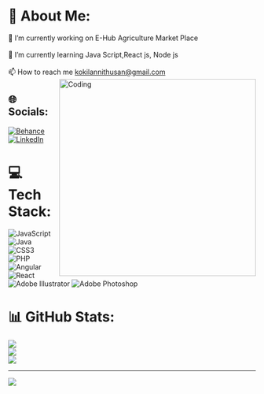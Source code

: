 # 💫 About Me:
🔭 I’m currently working on E-Hub Agriculture Market Place<br><br>🌱 I’m currently learning Java Script,React js, Node js<br><br>📫 How to reach me kokilannithusan@gmail.com
<img align="right" alt="Coding" width="400" src="https://camo.githubusercontent.com/cae12fddd9d6982901d82580bdf321d81fb299141098ca1c2d4891870827bf17/68747470733a2f2f6d69726f2e6d656469756d2e636f6d2f6d61782f313336302f302a37513379765349765f7430696f4a2d5a2e676966">



## 🌐 Socials:
[![Behance](https://img.shields.io/badge/Behance-1769ff?logo=behance&logoColor=white)](https://www.behance.net/nithu) [![LinkedIn](https://img.shields.io/badge/LinkedIn-%230077B5.svg?logo=linkedin&logoColor=white)](https://linkedin.com/in/nithusan-kokilan-53521021b) 

# 💻 Tech Stack:
![JavaScript](https://img.shields.io/badge/javascript-%23323330.svg?style=for-the-badge&logo=javascript&logoColor=%23F7DF1E) ![Java](https://img.shields.io/badge/java-%23ED8B00.svg?style=for-the-badge&logo=openjdk&logoColor=white) ![CSS3](https://img.shields.io/badge/css3-%231572B6.svg?style=for-the-badge&logo=css3&logoColor=white) ![PHP](https://img.shields.io/badge/php-%23777BB4.svg?style=for-the-badge&logo=php&logoColor=white) ![Angular](https://img.shields.io/badge/angular-%23DD0031.svg?style=for-the-badge&logo=angular&logoColor=white) ![React](https://img.shields.io/badge/react-%2320232a.svg?style=for-the-badge&logo=react&logoColor=%2361DAFB) ![Adobe Illustrator](https://img.shields.io/badge/adobe%20illustrator-%23FF9A00.svg?style=for-the-badge&logo=adobe%20illustrator&logoColor=white) ![Adobe Photoshop](https://img.shields.io/badge/adobe%20photoshop-%2331A8FF.svg?style=for-the-badge&logo=adobe%20photoshop&logoColor=white)
# 📊 GitHub Stats:
![](https://github-readme-stats.vercel.app/api?username=kokilannithusan&theme=dark&hide_border=false&include_all_commits=false&count_private=false)<br/>
![](https://github-readme-streak-stats.herokuapp.com/?user=kokilannithusan&theme=dark&hide_border=false)<br/>
![](https://github-readme-stats.vercel.app/api/top-langs/?username=kokilannithusan&theme=dark&hide_border=false&include_all_commits=false&count_private=false&layout=compact)

---
[![](https://visitcount.itsvg.in/api?id=kokilannithusan&icon=0&color=0)](https://visitcount.itsvg.in)

<!-- Proudly created with GPRM ( https://gprm.itsvg.in ) -->
